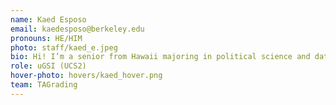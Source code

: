 ```yaml
---
name: Kaed Esposo
email: kaedesposo@berkeley.edu
pronouns: HE/HIM
photo: staff/kaed_e.jpeg
bio: Hi! I’m a senior from Hawaii majoring in political science and data science with an addiction to concerts, NYT games, and coffee.
role: uGSI (UCS2)
hover-photo: hovers/kaed_hover.png
team: TAGrading
---
```

